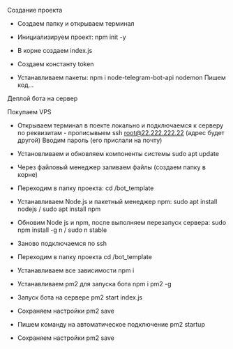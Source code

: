 Создание проекта

- Создаем папку и открываем терминал
- Инициализируем проект:
  npm init -y

- В корне создаем index.js
- Создаем константу token
- Устанавливаем пакеты:
  npm i node-telegram-bot-api nodemon
Пишем код...



Деплой бота на сервер

Покупаем VPS

- Открываем терминал в поекте локально и подключаемся к серверу по реквизитам -
прописывыем ssh root@22.222.222.22 (адрес будет другой)
Вводим пароль (его прислали на почту)

- Установливаем и обновляем компоненты системы
sudo apt update

- Через файловый менеджер заливаем файлы (создаем папку в корне)
- Переходим в папку проекта: cd /bot_template

- Устанавливаем Node.js и пакетный менеджер npm:
sudo apt install nodejs     /
sudo apt install npm

- Обновим Node js и npm, после выполняем перезапуск сервера:
sudo npm install -g n       /
sudo n stable

- Заново подключаемся по ssh
- Переходим в папку проекта
cd /bot_template

- Устанавливаем все зависимости
npm i

- Устанавливаем pm2 для запуска бота
npm i pm2 -g

- Запуск бота на сервере
  pm2 start index.js

- Сохраняем настройки 
pm2 save

- Пишем команду на автоматическое подключение
pm2 startup

- Сохраняем настройки
  pm2 save

